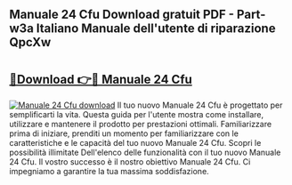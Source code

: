 ## Manuale 24 Cfu Download gratuit PDF - Part-w3a Italiano Manuale dell'utente di riparazione QpcXw

# <h2><a href="http://dfaig48.blite.top/?on=Manuale+24+Cfu">🔗Download 👉🔴 Manuale 24 Cfu</a></h2>

[![Manuale 24 Cfu download](https://i.imgur.com/lujVjoI.png)](http://dfaig48.blite.top/?on=Manuale+24+Cfu)
Il tuo nuovo Manuale 24 Cfu è progettato per semplificarti la vita. Questa guida per l'utente mostra come installare, utilizzare e mantenere il prodotto per prestazioni ottimali. Familiarizzare prima di iniziare, prenditi un momento per familiarizzare con le caratteristiche e le capacità del tuo nuovo Manuale 24 Cfu. Scopri le possibilità illimitate Dell'elenco delle funzionalità con il tuo nuovo Manuale 24 Cfu. Il vostro successo è il nostro obiettivo Manuale 24 Cfu. Ci impegniamo a garantire la tua massima soddisfazione.
